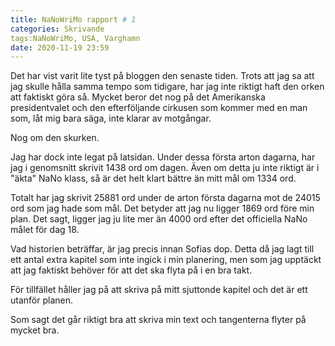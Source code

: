 ```yaml
---
title: NaNoWriMo rapport # 1
categories: Skrivande
tags:NaNoWriMo, USA, Varghamn
date: 2020-11-19 23:59
---
```


Det har vist varit lite tyst på bloggen den senaste tiden. Trots att jag sa att jag skulle hålla samma tempo som tidigare, har jag inte riktigt haft den orken att faktiskt göra så. Mycket beror det nog på det Amerikanska presidentvalet och den efterföljande cirkusen som kommer med en man som, låt mig bara säga, inte klarar av motgångar.

Nog om den skurken.

Jag har dock inte legat på latsidan. Under dessa första arton dagarna, har jag i genomsnitt skrivit 1438 ord om dagen. Även om detta ju inte riktigt är i "äkta" NaNo klass, så är det helt klart bättre än mitt mål om 1334 ord.

Totalt har jag skrivit 25881 ord under de arton första dagarna mot de 24015 ord som jag hade som mål. Det betyder att jag nu ligger 1869 ord före min plan. Det sagt, ligger jag ju lite mer än 4000 ord efter det officiella NaNo målet för dag 18.

Vad historien beträffar, är jag precis innan Sofias dop. Detta då jag lagt till ett antal extra kapitel som inte ingick i min planering, men som jag upptäckt att jag faktiskt behöver för att det ska flyta på i en bra takt.

För tillfället håller jag på att skriva på mitt sjuttonde kapitel och det är ett utanför planen.

Som sagt det går riktigt bra att skriva min text och tangenterna flyter på mycket bra.